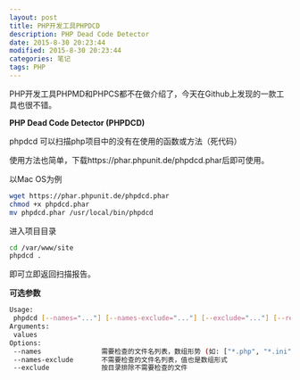 ```yaml
---
layout: post
title: PHP开发工具PHPDCD
description: PHP Dead Code Detector
date: 2015-8-30 20:23:44
modified: 2015-8-30 20:23:44
categories: 笔记
tags: PHP
---
```


PHP开发工具PHPMD和PHPCS都不在做介绍了，今天在Github上发现的一款工具也很不错。

**PHP Dead Code Detector (PHPDCD)**

phpdcd 可以扫描php项目中的没有在使用的函数或方法（死代码）

使用方法也简单，下载https://phar.phpunit.de/phpdcd.phar后即可使用。

以Mac OS为例

```sh
wget https://phar.phpunit.de/phpdcd.phar
chmod +x phpdcd.phar
mv phpdcd.phar /usr/local/bin/phpdcd
```

进入项目目录

```sh
cd /var/www/site
phpdcd .
```


即可立即返回扫描报告。

**可选参数**

```sh
Usage:
 phpdcd [--names="..."] [--names-exclude="..."] [--exclude="..."] [--recursive] [values1] ... [valuesN]
Arguments:
 values
Options:
 --names               需要检查的文件名列表，数组形势 (如: ["*.php", "*.ini"])
 --names-exclude       不需要检查的文件名列表，值也是数组形式
 --exclude             按目录排除不需要检查的文件
```
